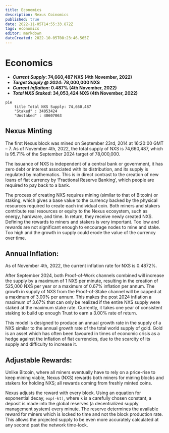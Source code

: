 ```yaml
---
title: Economics
description: Nexus Coinomics
published: true
date: 2022-11-05T14:55:33.872Z
tags: economics
editor: markdown
dateCreated: 2022-10-05T08:23:46.565Z
---
```


# Economics
- ***Current Supply*:        74,660,487 NXS (4th November, 2022)**
- ***Target Supply @ 2024*:  78,000,000 NXS**
- ***Current Inflation*:     0.487% (4th November, 2022)**
- ***Total NXS Staked*:      34,053,424 NXS (4th November, 2022)**

```mermaid size = 200%
pie
    title Total NXS Supply: 74,660,487
    "Staked" : 34053424
    "Unstaked" : 40607063
```
## Nexus Minting

The first Nexus block was mined on September 23rd, 2014 at 16:20:00 GMT – 7. As of November 4th, 2022, the total supply of NXS is 74,660,487, which is 95.71% of the September 2024 target of 78,000,000.

The issuance of NXS is independent of a central bank or government, it has zero debt or interest associated with its distribution, and its supply is regulated by mathematics. This is in direct contrast to the creation of new loans of fiat currency by ‘Fractional Reserve Banking’, which people are required to pay back to a bank.

The process of creating NXS requires mining (similar to that of Bitcoin) or staking, which gives a base value to the currency backed by the physical resources required to create each individual coin. Both miners and stakers contribute real resources or equity to the Nexus ecosystem, such as energy, hardware, and time. In return, they receive newly created NXS. Defining the rewards to miners and stakers is very important. Too low and rewards are not significant enough to encourage nodes to mine and stake. Too high and the growth in supply could erode the value of the currency over time.

## Annual Inflation:

As of November 4th, 2022, the current inflation rate for NXS is 0.4872%.

After September 2024, both Proof-of-Work channels combined will increase the supply by a maximum of 1 NXS per minute, resulting in the creation of 525,000 NXS per year or a maximum of 0.67% inflation per annum. The growth in supply of NXS from the Proof-of-Stake channel will be capped at a maximum of 3.00% per annum. This makes the post 2024 inflation a maximum of 3.67% that can only be realized if the entire NXS supply were staked at the maximum stake rate. Currently, it takes one year of consistent staking to build up enough Trust to earn a 3.00% rate of return.

This model is designed to produce an annual growth rate in the supply of a NXS similar to the annual growth rate of the total world supply of gold. Gold is an asset which has often been favoured in times of economic crisis as a hedge against the inflation of fiat currencies, due to the scarcity of its supply and difficulty to increase it.

## Adjustable Rewards:

Unlike Bitcoin, where all miners eventually have to rely on a price-rise to keep mining viable, Nexus (NXS) rewards both miners for mining blocks and stakers for holding NXS; all rewards coming from freshly minted coins.

Nexus adjusts the reward with every block. Using an equation for exponential decay, `exp(-kt)`, where `k` is a carefully chosen constant, a deposit is made into the global reserves (a decentralized supply management system) every minute. The reserve determines the available reward for miners which is locked to time and not the block production rate. This allows the projected supply to be even more accurately calculated at any second past the network time-lock.